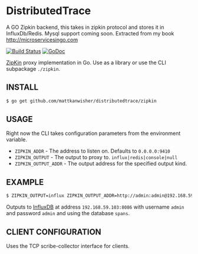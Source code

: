 # DistributedTrace 

A GO Zipkin backend, this takes in zipkin protocol and stores it in InfluxDb/Redis. Mysql support coming soon. Extracted from my book http://microservicesingo.com

[![Build Status](https://travis-ci.org/mattkanwisher/distributedtrace.svg)](https://travis-ci.org/mattkanwisher/distributedtrace)
[![GoDoc](https://godoc.org/github.com/mattkanwisher/distributedtrace?status.svg)](https://godoc.org/github.com/mattkanwisher/distributedtrace)

[ZipKin](https://github.com/twitter/zipkin) proxy implementation in Go. Use as a library
or use the CLI subpackage `./zipkin`.

## INSTALL

```sh
$ go get github.com/mattkanwisher/distributedtrace/zipkin
```

## USAGE

Right now the CLI takes configuration parameters from the environment variable.

* `ZIPKIN_ADDR` - The address to listen on. Defaults to `0.0.0.0:9410`
* `ZIPKIN_OUTPUT` - The output to proxy to. `influx|redis|console|null`
* `ZIPKIN_OUTPUT_ADDR` - The output address for the specified output kind.

## EXAMPLE

```sh
$ ZIPKIN_OUTPUT=influx ZIPKIN_OUTPUT_ADDR=http://admin:admin@192.168.59.103:8086/spans
```

Outputs to [InfluxDB](http://influxdb.com) at address `192.168.59.103:8086` with username
`admin` and password `admin` and using the database `spans`.

## CLIENT CONFIGURATION

Uses the TCP scribe-collector interface for clients.


